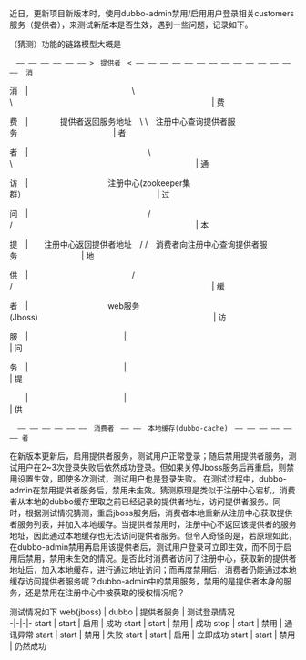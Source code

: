 近日，更新项目新版本时，使用dubbo-admin禁用/启用用户登录相关customers服务（提供者），来测试新版本是否生效，遇到一些问题，记录如下。

（猜测）功能的链路模型大概是

    　—— —— —— —— —— —— >　提供者　< —— —— —— —— —— —— —— —— —— —— —— —— —— ——  消 
     
消　|　　　　　　　　　　　　　\ \　　　　　　　　　　　　　　　　　　　　　　　　　| 费

费　|　　　　提供者返回服务地址　\ \　注册中心查询提供者服务　　　　　　　　　　　　| 者

者　|　　　　　　　　　　　　　　　\ \　　　　　　　　　　　　　　　　　　　　　　　| 通

访　|　　　　　　　　　　注册中心(zookeeper集群）　　　　　　　　　　　　　　　　　| 过

问　|　　　　　　　　　　　　　　　/ /　　　　　　　　　　　　　　　　　　　　　　　| 本

提　|　　注册中心返回提供者地址　/ /　消费者向注册中心查询提供者服务　　　　　　　　| 地

供　|　　　　　　　　　　　　　/ /　　　　　　　　　　　　　　　　　　　　　　　　　| 缓

者　|　　　　　　　　　　web服务(Jboss)　　　　　　　　　　　　　　　　　　　　　　| 访

服　|　　　　　　　　　　　　|　　　　　　　　　　　　　　　　　　　　　　　　　　　| 问

务　|　　　　　　　　　　　　|　　　　　　　　　　　　　　　　　　　　　　　　　　　| 提

　　|　　　　　　　　　　　　|　　　　　　　　　　　　　　　　　　　　　　　　　　　| 供
    
      —— —— —— —— —— ——　消费者　—— ——　本地缓存(dubbo-cache)　—— —— —— —— —— —— 者
     

在新版本更新后，启用提供者服务，测试用户正常登录；随后禁用提供者服务，测试用户在2~3次登录失败后依然成功登录。但如果关停Jboss服务后再重启，则禁用设置生效，即使多次测试，测试用户也是登录失败。
在测试过程中，dubbo-admin在禁用提供者服务后，禁用未生效。猜测原理是类似于注册中心宕机，消费者从本地的dubbo缓存里取之前已经记录的提供者地址，访问提供者服务。同时，根据测试情况猜测，重启jboss服务后，消费者本地重新从注册中心获取提供者服务列表，并加入本地缓存。当提供者禁用时，注册中心不返回该提供者的服务地址，因此通过本地缓存也无法访问提供者服务。但令人奇怪的是，若原理如此，在dubbo-admin禁用再启用该提供者后，测试用户登录可立即生效，而不同于启用后禁用，禁用未生效的情况。是否此时消费者访问了注册中心，获取新的提供者地址后，加入本地缓存，进行通过地址访问；而再度禁用后，消费者仍能通过本地缓存访问提供者服务呢？dubbo-admin中的禁用服务，禁用的是提供者本身的服务，还是禁用在注册中心中被获取的授权情况呢？

测试情况如下
web(jboss) | dubbo | 提供者服务 | 测试登录情况  
-|-|-|-
start | start | 启用 | 成功
start | start | 禁用 | 成功
stop | start | 禁用 | 通讯异常
start | start | 禁用 | 失败
start | start | 启用 | 立即成功
start | start | 禁用 | 仍然成功

